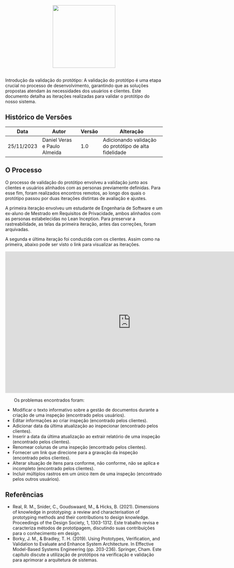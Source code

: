 <div style="display: flex; justify-content: center; align-items:center;">
    <img src="https://dansousamelo.github.io/RQ_ISP/assets/PROTOTIPO.png" width="200" height="200" />
</div>

<br/>

Introdução da validação do protótipo: A validação do protótipo é uma etapa crucial no processo de desenvolvimento, garantindo que as soluções propostas atendam às necessidades dos usuários e clientes. Este documento detalha as iterações realizadas para validar o protótipo do nosso sistema.

## Histórico de Versões

| Data       | Autor                     | Versão | Alteração                       |   
|------------|---------------------------|--------|---------------------------------|
| 25/11/2023 | Daniel Veras e Paulo Almeida | 1.0    | Adicionando validação do protótipo de alta fidelidade |

## O Processo

O processo de validação do protótipo envolveu a validação junto aos clientes e usuários alinhados com as personas previamente definidas. Para esse fim, foram realizados encontros remotos, ao longo dos quais o protótipo passou por duas iterações distintas de avaliação e ajustes.

A primeira iteração envolveu um estudante de Engenharia de Software e um ex-aluno de Mestrado em Requisitos de Privacidade, ambos alinhados com as personas estabelecidas no Lean Inception. Para preservar a rastreabilidade, as telas da primeira iteração, antes das correções, foram arquivadas.

A segunda e última iteração foi conduzida com os clientes. Assim como na primeira, abaixo pode ser visto o link para visualizar as iterações.

<iframe style="border: 1px solid rgba(0, 0, 0, 0.1);" width="800" height="450" src="https://www.figma.com/embed?embed_host=share&url=https%3A%2F%2Fwww.figma.com%2Fdesign%2F3B3cDlpLlPPl68cyt6ZwTA%2FItera%25C3%25A7%25C3%25A3o-01%3Fnode-id%3D0-1%26t%3D8h3Tew2HouhIsUyZ-1" allowfullscreen></iframe>


&emsp;&emsp;Os problemas encontrados foram:

- Modificar o texto informativo sobre a gestão de documentos durante a criação de uma inspeção (encontrado pelos usuários).
- Editar informações ao criar inspeção (encontrado pelos clientes).
- Adicionar data da última atualização ao inspecionar (encontrado pelos clientes).
- Inserir a data da última atualização ao extrair relatório de uma inspeção (encontrado pelos clientes).
- Renomear colunas de uma inspeção (encontrado pelos clientes).
- Fornecer um link que direcione para a gravação da inspeção (encontrado pelos clientes).
- Alterar situação de itens para conforme, não conforme, não se aplica e incompleto (encontrado pelos clientes).
- Incluir múltiplos rastros em um único item de uma inspeção (encontrado pelos outros usuários).


## Referências

* Real, R. M., Snider, C., Goudswaard, M., & Hicks, B. (2021). Dimensions of knowledge in prototyping: a review and characterisation of prototyping methods and their contributions to design knowledge. Proceedings of the Design Society, 1, 1303-1312. Este trabalho revisa e caracteriza métodos de prototipagem, discutindo suas contribuições para o conhecimento em design.
* Borky, J. M., & Bradley, T. H. (2019). Using Prototypes, Verification, and Validation to Evaluate and Enhance System Architecture. In Effective Model-Based Systems Engineering (pp. 203-236). Springer, Cham. Este capítulo discute a utilização de protótipos na verificação e validação para aprimorar a arquitetura de sistemas.


